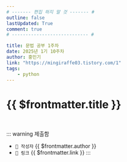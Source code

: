 ```yaml
---
# ------- 편집 하지 말 것 ------- #
outline: false
lastUpdated: True
comment: true
# ---------------------------- #

title: 문법 공부 1주차
date: 2025년 1기 10주차
author: 홍민기
link: "https://mingiraffe03.tistory.com/1"
tags: 
    - python
---
```


# {{ $frontmatter.title }}

<br>

<!-- 여기는 냅두기 -->
::: warning 제출함
 - `🥳 작성자` {{ $frontmatter.author }}
 - `🔗 링크` <a :href="$frontmatter.link" target="_blank" rel="noopener"> {{ $frontmatter.link }} </a>
::: 

<!-- 업데이트 사항 등 필요한 내용 아래부터 자유롭게 사용 -->
<!-- ::: info 업데이트 내역
- 2025-08-01 첫 게시  
- 2025-08-09: 이미지 추가  
- 2025-08-10: 오타 수정
::: -->